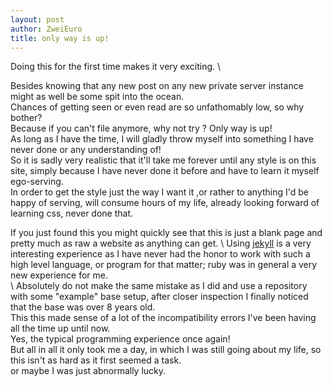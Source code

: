 ```yaml
---
layout: post
author: ZweiEuro
title: only way is up! 
---
```



Doing this for the first time makes it very exciting. \


Besides knowing that any new post on any new private server instance might as well be some spit into the ocean. \
Chances of getting seen or even read are so unfathomably low, so why bother? \
Because if you can't file anymore, why not try ? Only way is up! \
As long as I have the time, I will gladly throw myself into something I have never done or any understanding of! \
So it is sadly very realistic that it'll take me forever until any style is on this site, simply because I have never done it before and have to learn it myself ego-serving. \
In order to get the style just the way I want it ,or rather to anything I'd be happy of serving, will consume hours of my life, already looking forward of learning css, never done that. 



If you just found this you might quickly see that this is just a blank page and pretty much as raw a website as anything can get. \\
Using [jekyll](https://jekyllrb.com) is a very interesting experience as I have never had the honor to work with such a high level language, or program for that matter; ruby was in general a very new experience for me. \
\\
Absolutely do not make the same mistake as I did and use a repository with some "example" base setup, after closer inspection I finally noticed that the base was over 8 years old. \
This this made sense of a lot of the incompatibility errors I've been having all the time up until now. \
Yes, the typical programming experience once again! \
But all in all it only took me a day, in which I was still going about my life, so this isn't as hard as it first seemed a task. \
or maybe I was just abnormally lucky. 



